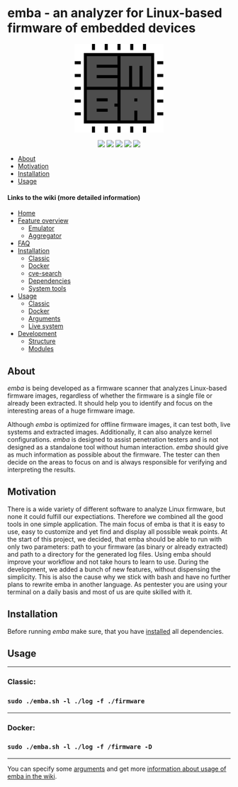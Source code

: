 <!-- 
emba - EMBEDDED LINUX ANALYZER

Copyright 2020-2021 Siemens AG

emba comes with ABSOLUTELY NO WARRANTY. This is free software, and you are
welcome to redistribute it under the terms of the GNU General Public License.
See LICENSE file for usage of this software.

emba is licensed under GPLv3

Author(s): Michael Messner, Pascal Eckmann
-->

# emba - an analyzer for Linux-based firmware of embedded devices

<p align="center">
  <img src="./helpers/emba.png" width="200"/>
</p>
<p align="center">
  <a href="https://github.com/koalaman/shellcheck"><img src="https://github.com/e-m-b-a/emba/workflows/ShellCheck/badge.svg?branch=master" /></a>
  <a href="https://www.gnu.org/software/bash/"><img src="https://img.shields.io/badge/Made%20with-Bash-1f425f.svg" /></a>
  <a href="https://github.com/e-m-b-a/emba/blob/master/LICENSE"><img src="https://img.shields.io/github/license/e-m-b-a/emba?label=License"></a>
  <a href="https://github.com/e-m-b-a/emba/stargazers"><img src="https://img.shields.io/github/stars/e-m-b-a/emba?label=Stars"></a>
  <a href="https://github.com/e-m-b-a/emba/network/members"><img src="https://img.shields.io/github/forks/e-m-b-a/emba?label=Forks"></a>
</p>

- [About](#About)
- [Motivation](#Motivation)
- [Installation](#Installation)
- [Usage](#Usage)

#### Links to the wiki (more detailed information)

- [Home](https://github.com/e-m-b-a/emba/wiki)
- [Feature overview](https://github.com/e-m-b-a/emba/wiki/Feature-overview)
  - [Emulator](https://github.com/e-m-b-a/emba/wiki/Emulator)
  - [Aggregator](https://github.com/e-m-b-a/emba/wiki/Aggregator)
- [FAQ](https://github.com/e-m-b-a/emba/wiki/FAQ)
- [Installation](https://github.com/e-m-b-a/emba/wiki/Installation)
  - [Classic](https://github.com/e-m-b-a/emba/wiki/Installation#classic-installation)
  - [Docker](https://github.com/e-m-b-a/emba/wiki/Installation#docker-installation)
  - [cve-search](https://github.com/e-m-b-a/emba/wiki/Installation#cve-search-installation)
  - [Dependencies](https://github.com/e-m-b-a/emba/wiki/Installation#dependencies)
  - [System tools](https://github.com/e-m-b-a/emba/wiki/Installation#system-tools)
- [Usage](https://github.com/e-m-b-a/emba/wiki/Usage)
  - [Classic](https://github.com/e-m-b-a/emba/wiki/Usage#classic)
  - [Docker](https://github.com/e-m-b-a/emba/wiki/Usage#docker)
  - [Arguments](https://github.com/e-m-b-a/emba/wiki/Usage#arguments)
  - [Live system](https://github.com/e-m-b-a/emba/wiki/Usage#live-systems)
- [Development](https://github.com/e-m-b-a/emba/wiki/Developement)
  - [Structure](https://github.com/e-m-b-a/emba/wiki/Developement#structure-of-emba)
  - [Modules](https://github.com/e-m-b-a/emba/wiki/Developement#development-of-modules)


## About

_emba_ is being developed as a firmware scanner that analyzes Linux-based firmware images, regardless of whether the firmware is a single file or already been extracted. It should help you to identify and focus on the interesting areas of a huge firmware image.

Although _emba_ is optimized for offline firmware images, it can test both, live systems and extracted images. Additionally, it can also analyze kernel configurations.
_emba_ is designed to assist penetration testers and is not designed as a standalone tool without human interaction. _emba_ should give as much information as possible about the firmware. The tester can then decide on the areas to focus on and is always responsible for verifying and interpreting the results. 

## Motivation

There is a wide variety of different software to analyze Linux firmware, but none it could fulfill our expectiations. Therefore we combined all the good tools in one simple application. The main focus of emba is that it is easy to use, easy to customize and yet find and display all possible weak points. At the start of this project, we decided, that emba should be able to run with only two parameters: path to your firmware (as binary or already extracted) and path to a directory for the generated log files. Using emba should improve your workflow and not take hours to learn to use. During the development, we added a bunch of new features, without dispensing the simplicity. This is also the cause why we stick with bash and have no further plans to rewrite emba in another language. As pentester you are using your terminal on a daily basis and most of us are quite skilled with it. 

## Installation

Before running *emba* make sure, that you have [installed](https://github.com/e-m-b-a/emba/wiki/Installation#docker-installation) all dependencies.

## Usage

---
### Classic:
### `sudo ./emba.sh -l ./log -f ./firmware`   

---   
### Docker:
### `sudo ./emba.sh -l ./log -f /firmware -D`

---
You can specify some [arguments](https://github.com/e-m-b-a/emba/wiki/Usage#arguments) and get more [information about usage of emba in the wiki](https://github.com/e-m-b-a/emba/wiki/Usage).

